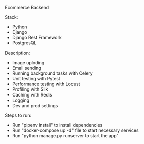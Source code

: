 Ecommerce Backend

Stack:
  * Python
  * Django
  * Django Rest Framework
  * PostgresQL

Description:
  * Image uploding 
  * Email sending
  * Running background tasks with Celery
  * Unit testing with Pytest
  * Performance testing with Locust
  * Profiling with Silk
  * Caching with Redis
  * Logging
  * Dev and prod settings

Steps to run:
  * Run "pipenv install" to install dependencies
  * Run "docker-compose up -d" file to start necessary services
  * Run "python manage.py runserver to start the app"